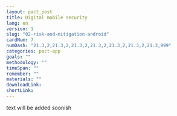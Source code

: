 ```yaml
---
layout: pact_post
title: Digital mobile security
lang: en
version: 1
slug: "02-risk-and-mitigation-android"
cardNum: 7
numDash: "21.3,2,21.3,2,21.3,2,21.3,2,21.3,2,21.3,2,21.3,999"
categories: pact-app
goals: ""
methodology: ""
timeSpan: ""
remember: ""
materials: ""
downloadLink:
shortLink:
---
```

text will be added soonish
